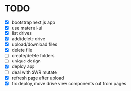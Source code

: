 # TODO

- [x] bootstrap next.js app
- [x] use material-ui
- [x] list drives
- [x] add/delete drive
- [x] upload/download files
- [x] delete file
- [ ] create/delete folders
- [ ] unique design
- [x] deploy app
- [ ] deal with SWR mutate
- [x] refresh page after upload
- [x] fix deploy, move drive view components out from pages
